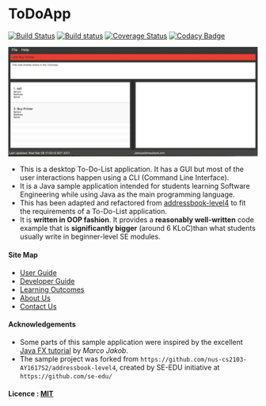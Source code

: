 # ToDoApp

[![Build Status](https://travis-ci.org/CS2103JAN2017-F12-B2/main.svg?branch=master)](https://travis-ci.org/CS2103JAN2017-F12-B2/main)
[![Build status](https://ci.appveyor.com/api/projects/status/3boko2x2vr5cc3w2?svg=true)](https://ci.appveyor.com/project/damithc/addressbook-level4)
[![Coverage Status](https://coveralls.io/repos/github/se-edu/addressbook-level4/badge.svg?branch=master)](https://coveralls.io/github/se-edu/addressbook-level4?branch=master)
[![Codacy Badge](https://api.codacy.com/project/badge/Grade/fc0b7775cf7f4fdeaf08776f3d8e364a)](https://www.codacy.com/app/damith/addressbook-level4?utm_source=github.com&amp;utm_medium=referral&amp;utm_content=se-edu/addressbook-level4&amp;utm_campaign=Badge_Grade)

<img src="docs/images/ToDoApp.png" width="600"><br>

* This is a desktop To-Do-List application. It has a GUI but most of the user interactions happen using
  a CLI (Command Line Interface).
* It is a Java sample application intended for students learning Software Engineering while using Java as
  the main programming language.
* This has been adapted and refactored from [addressbook-level4](https://github.com/nus-cs2103-AY1617S2/addressbook-level4) to fit the requirements of a To-Do-List application.
* It is **written in OOP fashion**. It provides a **reasonably well-written** code example that is
  **significantly bigger** (around 6 KLoC)than what students usually write in beginner-level SE modules.


#### Site Map
* [User Guide](docs/UserGuide.md)
* [Developer Guide](docs/DeveloperGuide.md)
* [Learning Outcomes](docs/LearningOutcomes.md)
* [About Us](docs/AboutUs.md)
* [Contact Us](docs/ContactUs.md)


#### Acknowledgements

* Some parts of this sample application were inspired by the excellent
  [Java FX tutorial](http://code.makery.ch/library/javafx-8-tutorial/) by *Marco Jakob*.
* The sample project was forked from `https://github.com/nus-cs2103-AY1617S2/addressbook-level4`, created by SE-EDU initiative at `https://github.com/se-edu/`


#### Licence : [MIT](LICENSE)
